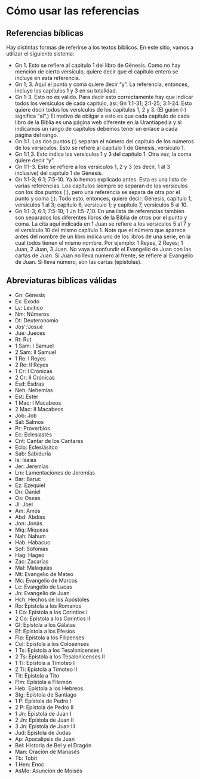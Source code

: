 # Cómo usar las referencias

## Referencias bíblicas

Hay distintas formas de referirse a los textos bíblicos. En este sitio, vamos a utilizar el siguiente sistema:

* Gn 1. Esto se refiere al capitulo 1 del libro de Génesis. Como no hay mención de cierto versículo, quiere decir que el capitulo entero se incluye en esta referencia.
* Gn 1; 3. Aquí el punto y coma quiere decir “y”. La referencia, entonces, incluye los capítulos 1 y 3 en su totalidad.
* Gn 1-3. Esto no es válido. Para decir esto correctamente hay que indicar todos los versículos de cada capítulo, así: Gn 1:1-31; 2:1-25; 3:1-24. Esto quiere decir todos los versículos de los capítulos 1, 2 y 3. (El guión (-) significa “al”.) El motivo de obligar a esto es que cada capítulo de cada libro de la Biblia es una página web diferente en la Urantiapedia y si indicamos un rango de capítulos debemos tener un enlace a cada página del rango.
* Gn 1:1. Los dos puntos (:) separan el número del capitulo de los números de los versículos. Esto se refiere al capitulo 1 de Génesis, versículo 1.
* Gn 1:1,3. Esto indica los versículos 1 y 3 del capitulo 1. Otra vez, la coma quiere decir “y”.
* Gn 1:1-3. Esto se refiere a los versículos 1, 2 y 3 (es decir, 1 al 3 inclusive) del capítulo 1 de Génesis.
* Gn 1:1-3; 6:1; 7:5-10. Ya lo hemos explicado antes. Esta es una lista de varias referencias. Los capítulos siempre se separan de los versículos con los dos puntos (:), pero una referencia se separa de otra por el punto y coma (;). Todo esto, entonces, quiere decir: Génesis, capitulo 1, versículos 1 al 3; capitulo 6, versículo 1; y capitulo 7, versículos 5 al 10.
* Gn 1:1-3; 6:1; 7:5-10; 1 Jn 1:5-7,10. En una lista de referencias también son separados los diferentes libros de la Biblia de otros por el punto y coma. La cita aquí indicada en 1 Juan se refiere a los versículos 5 al 7 y el versículo 10 del mismo capítulo 1. Note que el número que aparece antes del nombre de un libro indica uno de los libros de una serie, en la cual todos tienen el mismo nombre. Por ejemplo: 1 Reyes, 2 Reyes; 1 Juan, 2 Juan, 3 Juan. No vaya a confundir el Evangelio de Juan con las cartas de Juan. Si Juan no lleva número al frente, se refiere al Evangelio de Juan. Si lleva número, son las cartas (epístolas).

## Abreviaturas bíblicas válidas

* Gn: Génesis
* Ex: Éxodo
* Lv: Levítico
* Nm: Números
* Dt: Deuteronomio
* Jos':'Josué
* Jue: Jueces
* Rt: Rut
* 1 Sam: I Samuel
* 2 Sam: II Samuel
* 1 Re: I Reyes
* 2 Re: II Reyes
* 1 Cr: I Crónicas
* 2 Cr: II Crónicas
* Esd: Esdras
* Neh: Nehemías
* Est: Ester
* 1 Mac: I Macabeos
* 2 Mac: II Macabeos
* Job: Job
* Sal: Salmos
* Pr: Proverbios
* Ec: Eclesiastés
* Cnt: Cantar de los Cantares
* Eclo: Eclesiásitco
* Sab: Sabiduría
* Is: Isaías
* Jer: Jeremías
* Lm: Lamentaciones de Jeremías
* Bar: Baruc
* Ez: Ezequiel
* Dn: Daniel
* Os: Oseas
* Jl: Joel
* Am: Amós
* Abd: Abdías
* Jon: Jonás
* Miq: Miqueas
* Nah: Nahum
* Hab: Habacuc
* Sof: Sofonías
* Hag: Hageo
* Zac: Zacarías
* Mal: Malaquías
* Mt: Evangelio de Mateo
* Mc: Evangelio de Marcos
* Lc: Evangelio de Lucas
* Jn: Evangelio de Juan
* Hch: Hechos de los Apóstoles
* Ro: Epístola a los Romanos
* 1 Co: Epístola a los Corintios I
* 2 Co: Epístola a los Corintios II
* Gl: Epístola a los Gálatas
* Ef: Epístola a los Efesios
* Flp: Epístola a los Filipenses
* Col: Epístola a los Colosenses
* 1 Ts: Epístola a los Tesalonicenses I
* 2 Ts: Epístola a los Tesalonicenses II
* 1 Ti: Epístola a Timoteo I
* 2 Ti: Epístola a Timoteo II
* Tit: Epístola a Tito
* Flm: Epístola a Filemón
* Heb: Epístola a los Hebreos
* Stg: Epístola de Santiago
* 1 P: Epístola de Pedro I
* 2 P: Epístola de Pedro II
* 1 Jn: Epístola de Juan I
* 2 Jn: Epístola de Juan II
* 3 Jn: Epístola de Juan III
* Jud: Epístola de Judas
* Ap: Apocalipsis de Juan
* Bel: Historia de Bel y el Dragón
* Man: Oración de Manasés
* Tb: Tobit
* 1 Hen: Enoc
* AsMo: Asunción de Moisés